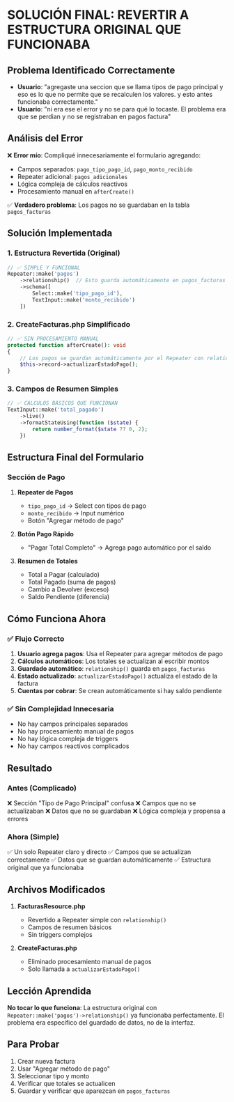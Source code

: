 # SOLUCIÓN FINAL: REVERTIR A ESTRUCTURA ORIGINAL QUE FUNCIONABA

## Problema Identificado Correctamente
- **Usuario**: "agregaste una seccion que se llama tipos de pago principal y eso es lo que no permite que se recalculen los valores. y esto antes funcionaba correctamente."
- **Usuario**: "ni era ese el error y no se para qué lo tocaste. El problema era que se perdian y no se registraban en pagos factura"

## Análisis del Error
❌ **Error mío**: Compliqué innecesariamente el formulario agregando:
- Campos separados: `pago_tipo_pago_id`, `pago_monto_recibido`
- Repeater adicional: `pagos_adicionales`
- Lógica compleja de cálculos reactivos
- Procesamiento manual en `afterCreate()`

✅ **Verdadero problema**: Los pagos no se guardaban en la tabla `pagos_facturas`

## Solución Implementada

### 1. Estructura Revertida (Original)
```php
// ✅ SIMPLE Y FUNCIONAL
Repeater::make('pagos')
    ->relationship()  // Esto guarda automáticamente en pagos_facturas
    ->schema([
        Select::make('tipo_pago_id'),
        TextInput::make('monto_recibido')
    ])
```

### 2. CreateFacturas.php Simplificado
```php
// ✅ SIN PROCESAMIENTO MANUAL
protected function afterCreate(): void
{
    // Los pagos se guardan automáticamente por el Repeater con relationship()
    $this->record->actualizarEstadoPago();
}
```

### 3. Campos de Resumen Simples
```php
// ✅ CÁLCULOS BÁSICOS QUE FUNCIONAN
TextInput::make('total_pagado')
    ->live()
    ->formatStateUsing(function ($state) {
        return number_format($state ?? 0, 2);
    })
```

## Estructura Final del Formulario

### Sección de Pago
1. **Repeater de Pagos**
   - `tipo_pago_id` → Select con tipos de pago
   - `monto_recibido` → Input numérico
   - Botón "Agregar método de pago"

2. **Botón Pago Rápido**
   - "Pagar Total Completo" → Agrega pago automático por el saldo

3. **Resumen de Totales**
   - Total a Pagar (calculado)
   - Total Pagado (suma de pagos)
   - Cambio a Devolver (exceso)
   - Saldo Pendiente (diferencia)

## Cómo Funciona Ahora

### ✅ Flujo Correcto
1. **Usuario agrega pagos**: Usa el Repeater para agregar métodos de pago
2. **Cálculos automáticos**: Los totales se actualizan al escribir montos
3. **Guardado automático**: `relationship()` guarda en `pagos_facturas`
4. **Estado actualizado**: `actualizarEstadoPago()` actualiza el estado de la factura
5. **Cuentas por cobrar**: Se crean automáticamente si hay saldo pendiente

### ✅ Sin Complejidad Innecesaria
- No hay campos principales separados
- No hay procesamiento manual de pagos
- No hay lógica compleja de triggers
- No hay campos reactivos complicados

## Resultado

### Antes (Complicado)
❌ Sección "Tipo de Pago Principal" confusa
❌ Campos que no se actualizaban
❌ Datos que no se guardaban
❌ Lógica compleja y propensa a errores

### Ahora (Simple)
✅ Un solo Repeater claro y directo
✅ Campos que se actualizan correctamente
✅ Datos que se guardan automáticamente
✅ Estructura original que ya funcionaba

## Archivos Modificados

1. **FacturasResource.php**
   - Revertido a Repeater simple con `relationship()`
   - Campos de resumen básicos
   - Sin triggers complejos

2. **CreateFacturas.php**
   - Eliminado procesamiento manual de pagos
   - Solo llamada a `actualizarEstadoPago()`

## Lección Aprendida

**No tocar lo que funciona**: La estructura original con `Repeater::make('pagos')->relationship()` ya funcionaba perfectamente. El problema era específico del guardado de datos, no de la interfaz.

## Para Probar

1. Crear nueva factura
2. Usar "Agregar método de pago"
3. Seleccionar tipo y monto
4. Verificar que totales se actualicen
5. Guardar y verificar que aparezcan en `pagos_facturas`
